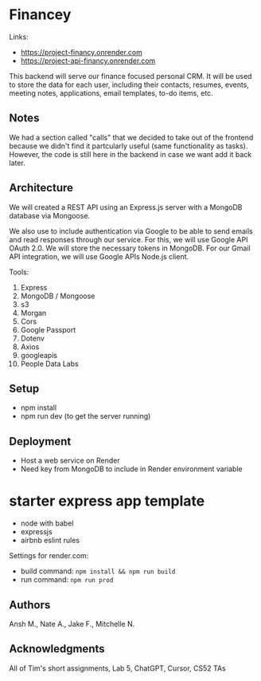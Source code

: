 # Financey

Links:
- https://project-financy.onrender.com
- https://project-api-financy.onrender.com

This backend will serve our finance focused personal CRM. It will be used to store the data for each user, 
including their contacts, resumes, events, meeting notes, applications, email templates, to-do items, etc.

## Notes

We had a section called "calls" that we decided to take out of the frontend because we didn't find it partcularly useful (same functionality as tasks). However, the code is still here in the backend in case we want add it back later.


## Architecture

We will created a REST API using an Express.js server with a MongoDB database via Mongoose.

We also use to include authentication via Google to be able to send emails and read responses through our service. For this, we will use Google API OAuth 2.0. We will store the necessary tokens in MongoDB. For our Gmail API integration, we will use Google APIs Node.js client.

Tools:
1) Express
2) MongoDB / Mongoose
3) s3
4) Morgan
5) Cors
6) Google Passport
7) Dotenv
8) Axios
9) googleapis
10) People Data Labs

## Setup

* npm install
* npm run dev (to get the server running)

## Deployment

* Host a web service on Render
* Need key from MongoDB to include in Render environment variable

# starter express app template

* node with babel
* expressjs
* airbnb eslint rules

Settings for render.com:
* build command:  `npm install && npm run build`
* run command:  `npm run prod`

## Authors

Ansh M., Nate A., Jake F., Mitchelle N.

## Acknowledgments

All of Tim's short assignments, Lab 5, ChatGPT, Cursor, CS52 TAs
